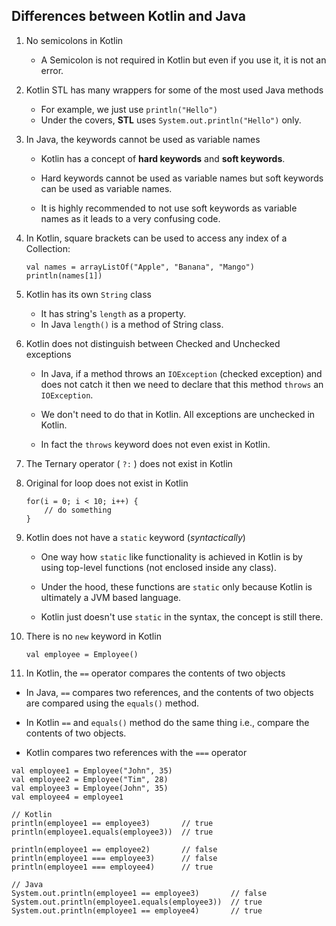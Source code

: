 ## Differences between Kotlin and Java


1. No semicolons in Kotlin
    * A Semicolon is not required in Kotlin but even if you use it, it is not an error.


2. Kotlin STL has many wrappers for some of the most used Java methods
    * For example, we just use `println("Hello")`
    * Under the covers, **STL** uses `System.out.println("Hello")` only.


3. In Java, the keywords cannot be used as variable names

    * Kotlin has a concept of **hard keywords** and **soft keywords**.

    * Hard keywords cannot be used as variable names but soft keywords can be used as variable names.

    * It is highly recommended to not use soft keywords as variable names as it leads to a
   very confusing code.


4. In Kotlin, square brackets can be used to access any index of a Collection:
    ```
    val names = arrayListOf("Apple", "Banana", "Mango")  
    println(names[1])
   ```

5.  Kotlin has its own `String` class
    * It has string's `length` as a property.
    * In Java `length()` is a method of String class.
 

6. Kotlin does not distinguish between Checked and Unchecked exceptions
    * In Java, if a method throws an `IOException` (checked exception) and does not catch it
      then we need to declare that this method `throws` an `IOException`.

    * We don't need to do that in Kotlin. All exceptions are unchecked in Kotlin.

    * In fact the `throws` keyword does not even exist in Kotlin.


7. The Ternary operator ( `?:` ) does not exist in Kotlin


8. Original for loop does not exist in Kotlin
    ```
    for(i = 0; i < 10; i++) {
        // do something 
    }
   ```


9. Kotlin does not have a `static` keyword (_syntactically_)

    * One way how `static` like functionality is achieved in Kotlin
      is by using top-level functions (not enclosed inside any class).

    * Under the hood, these functions are `static` only because Kotlin
      is ultimately a JVM based language.

    * Kotlin just doesn't use `static` in the syntax, the concept is still there.


10. There is no `new` keyword in Kotlin

    ```
    val employee = Employee()
    ```

11. In Kotlin, the `==` operator compares the contents of two objects

   * In Java, `==` compares two references, and the contents of two objects are compared using the `equals()` method.

   * In Kotlin `==` and `equals()` method do the same thing i.e., compare the contents of two objects.

   * Kotlin compares two references with the `===` operator

   ```
   val employee1 = Employee("John", 35)
   val employee2 = Employee("Tim", 28)
   val employee3 = Employee(John", 35)
   val employee4 = employee1

   // Kotlin
   println(employee1 == employee3)       // true
   println(employee1.equals(employee3))  // true

   println(employee1 == employee2)       // false
   println(employee1 === employee3)      // false
   println(employee1 === employee4)      // true

   // Java
   System.out.println(employee1 == employee3)       // false
   System.out.println(employee1.equals(employee3))  // true
   System.out.println(employee1 == employee4)       // true
   ```